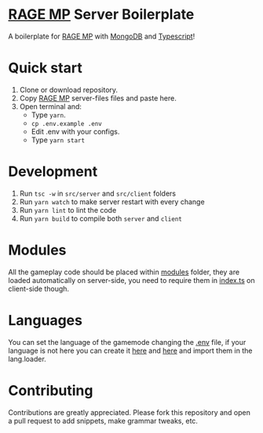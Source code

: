 
# [RAGE MP] Server Boilerplate
A boilerplate for [RAGE MP] with [MongoDB] and [Typescript]!

# Quick start
1. Clone or download repository.
2. Copy [RAGE MP] server-files files and paste here.
3. Open terminal and:
	- Type `yarn`.
	- `cp .env.example .env`
	- Edit .env with your configs.
	- Type `yarn start`

# Development
1. Run `tsc -w` in `src/server` and `src/client` folders
2. Run `yarn watch` to make server restart with every change
3. Run `yarn lint` to lint the code
4. Run `yarn build` to compile both `server` and `client`

# Modules
All the gameplay code should be placed within [modules](https://github.com/Wuzi/ragemp-boilerplate/tree/master/src/server/modules) folder, they are loaded automatically on server-side, you need to require them in [index.ts](https://github.com/Wuzi/ragemp-boilerplate/blob/master/src/client/index.ts) on client-side though.

# Languages
You can set the language of the gamemode changing the [.env](https://github.com/Wuzi/ragemp-boilerplate/blob/master/.env.example) file, if your language is not here you can create it [here](https://github.com/Wuzi/ragemp-boilerplate/tree/master/src/server/lang) and [here](https://github.com/Wuzi/ragemp-boilerplate/tree/master/src/client/lang) and import them in the lang.loader.

# Contributing
Contributions are greatly appreciated. Please fork this repository and open a pull request to add snippets, make grammar tweaks, etc.

[RAGE MP]: <https://rage.mp/>
[Typescript]: <https://www.typescriptlang.org/>
[MongoDB]: <https://www.mongodb.com/>
